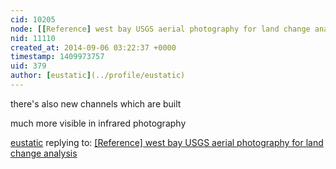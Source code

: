 ```yaml
---
cid: 10205
node: [[Reference] west bay USGS aerial photography for land change analysis](../notes/eustatic/09-06-2014/reference-west-bay-usgs-aerial-photography)
nid: 11110
created_at: 2014-09-06 03:22:37 +0000
timestamp: 1409973757
uid: 379
author: [eustatic](../profile/eustatic)
---
```


there's also new channels which are built

much more visible in infrared photography

[eustatic](../profile/eustatic) replying to: [[Reference] west bay USGS aerial photography for land change analysis](../notes/eustatic/09-06-2014/reference-west-bay-usgs-aerial-photography)

